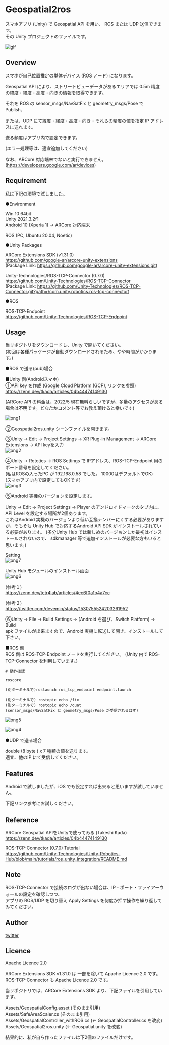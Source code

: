 # Geospatial2ros

スマホアプリ (Unity) で Geospatial API を用い、 ROS または UDP 送信できます。  
その Unity プロジェクトのファイルです。

![gif](https://github.com/devemin/Geospatial2ros/blob/main/images/top.gif)

## Overview

スマホが自己位置推定の単体デバイス (ROS ノード) になります。

Geospatial API により、ストリートビューデータがあるエリアでは 0.5m 精度の緯度・経度・高度・向きの情報を取得できます。

それを ROS の sensor_msgs/NavSatFix と geometry_msgs/Pose で Publish、

または、UDP にて緯度・経度・高度・向き・それらの精度の値を指定 IP アドレスに送れます。

送る頻度はアプリ内で設定できます。

(エラー処理等は、適宜追加してください)

なお、ARCore 対応端末でないと実行できません。  
(https://developers.google.com/ar/devices)


## Requirement

私は下記の環境で試しました。

●Environment

Win 10 64bit  
Unity 2021.3.2f1  
Android 10 (Xperia 1) -> ARCore 対応端末

ROS (PC, Ubuntu 20.04, Noetic)


●Unity Packages

ARCore Extensions SDK (v1.31.0)  
https://github.com/google-ar/arcore-unity-extensions  
(Package Link: https://github.com/google-ar/arcore-unity-extensions.git)  

Unity-Technologies/ROS-TCP-Connector (0.7.0)  
https://github.com/Unity-Technologies/ROS-TCP-Connector  
(Package Link: https://github.com/Unity-Technologies/ROS-TCP-Connector.git?path=/com.unity.robotics.ros-tcp-connector)  


●ROS

ROS-TCP-Endpoint  
https://github.com/Unity-Technologies/ROS-TCP-Endpoint


## Usage

当リポジトリをダウンロードし、Unity で開いてください。  
(初回は各種パッケージが自動ダウンロードされるため、やや時間がかかります。)


●ROS で送る(pub)場合

■Unity 側(Androidスマホ)  
①API key を作成 (Google Cloud Platform (GCP), リンクを参照)  
https://zenn.dev/tkada/articles/04b44474149130

(ARCore API の料金は、2022/5 現在無料らしいですが、多量のアクセスがある場合は不明です。どなたかコメント等でお教え頂けると幸いです)

![png1](https://github.com/devemin/Geospatial2ros/blob/main/images/apikey.png)

②Geospatial2ros.unity シーンファイルを開きます。

③Unity -> Edit -> Project Settings -> XR Plug-in Management -> ARCore Extensions -> API keyを入力  
![png2](https://github.com/devemin/Geospatial2ros/blob/main/images/apikey2.png)

④Unity -> Rototics -> ROS Settings で IPアドレス、ROS-TCP-Endpoint 用のポート番号を設定してください。  
(私はROSの入ったPC が 192.168.0.58 でした。 10000はデフォルトでOK)  
(スマホアプリ内で設定してもOKです)  
![png3](https://github.com/devemin/Geospatial2ros/blob/main/images/rossetting.png)

⑤Android 実機のバージョンを設定します。

Unity -> Edit -> Project Settings -> Player のアンドロイドマークのタブ内に、API Level を設定する場所が2個あります。  
これはAndroid 実機のバージョンより低い互換ナンバーにくする必要がありますが、そもそも Unity Hub で対応するAndroid API SDK がインストールされている必要があります。
(多分Unity Hub では新しめのバージョンしか最初はインストールされないので、 sdkmanager 等で追加インストールが必要な方もいると思います。)

Setting  
![png7](https://github.com/devemin/Geospatial2ros/blob/main/images/unityhub.png)

Unity Hub モジュールのインストール画面  
![png6](https://github.com/devemin/Geospatial2ros/blob/main/images/androidsdk.png)

(参考１)  
https://zenn.dev/tetr4lab/articles/4ec6f0a1b4a7cc

(参考２)  
https://twitter.com/devemin/status/1530755524203261952


⑥Unity -> File -> Build Settings -> (Android を選び、Switch Platform) -> Build  
apk ファイルが出来ますので、Android 実機に転送して開き、インストールして下さい。  


■ROS 側  
ROS 側は ROS-TCP-Endpoint ノードを実行してください。 (Unity 内で ROS-TCP-Connector を利用しています。)


```
# 動作確認

roscore

(別ターミナルで)roslaunch ros_tcp_endpoint endpoint.launch

(別ターミナルで) rostopic echo /fix
(別ターミナルで) rostopic echo /quat
(sensor_msgs/NavSatFix と geometry_msgs/Pose が受信されるはず)

```


![png5](https://github.com/devemin/Geospatial2ros/blob/main/images/ss2.png)

![png4](https://github.com/devemin/Geospatial2ros/blob/main/images/ss1.png)



●UDP で送る場合

double (8 byte ) x 7 種類の値を送ります。  
適宜、他のIP にて受信してください。


## Features

Android で試しましたが、iOS でも設定すれば出来ると思いますが試していません。

下記リンク参考にお試しください。

## Reference

ARCore Geospatial APIをUnityで使ってみる (Takeshi Kada)  
https://zenn.dev/tkada/articles/04b44474149130

ROS-TCP-Connector (0.7.0) Tutorial  
https://github.com/Unity-Technologies/Unity-Robotics-Hub/blob/main/tutorials/ros_unity_integration/README.md


## Note

ROS-TCP-Connector で接続のログが出ない場合は、IP・ポート・ファイアーウォールの設定を確認しつつ、  
アプリの ROS/UDP を切り替え Apply Settings を何度か押す操作を繰り返してみてください。




## Author

[twitter](https://twitter.com/devemin)


## Licence

Apache Licence 2.0

ARCore Extensions SDK v1.31.0 は 一部を除いて Apache Licence 2.0 です。  
ROS-TCP-Connector も Apache Licence 2.0 です。

当リポジトリでは、ARCore Extensions SDK より、下記ファイルを引用しています。

Assets/GeospatialConfig.asset (そのまま引用)  
Assets/SafeAreaScaler.cs (そのまま引用)  
Assets/GeospatialController_withROS.cs (<- GeospatialController.cs を改変)  
Assets/Geospatial2ros.unity (<- Geospatial.unity を改変)  

結果的に、私が自ら作ったファイルは下2個のファイルだけです。
